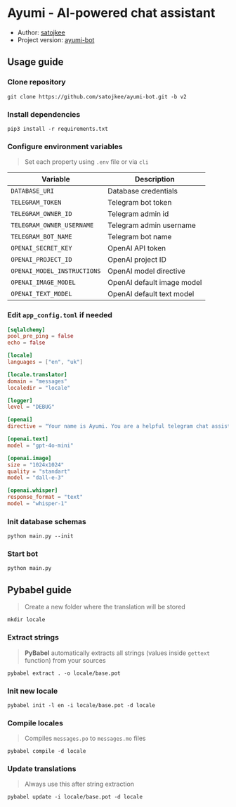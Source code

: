 # Ayumi - AI-powered chat assistant
* Author: [satojkee](https://github.com/satojkee/)
* Project version: [ayumi-bot](https://github.com/satojkee/ayumi-bot/tree/v2)

## Usage guide

### Clone repository
```shell
git clone https://github.com/satojkee/ayumi-bot.git -b v2
```

### Install dependencies
```shell
pip3 install -r requirements.txt
```

### Configure environment variables
> Set each property using `.env` file or via `cli`

| Variable                    | Description                |
|-----------------------------|----------------------------|
| `DATABASE_URI`              | Database credentials       |
| `TELEGRAM_TOKEN`            | Telegram bot token         |
| `TELEGRAM_OWNER_ID`         | Telegram admin id          |
| `TELEGRAM_OWNER_USERNAME`   | Telegram admin username    |
| `TELEGRAM_BOT_NAME`         | Telegram bot name          |
| `OPENAI_SECRET_KEY`         | OpenAI API token           |
| `OPENAI_PROJECT_ID`         | OpenAI project ID          |
| `OPENAI_MODEL_INSTRUCTIONS` | OpenAI model directive     |
| `OPENAI_IMAGE_MODEL`        | OpenAI default image model |
| `OPENAI_TEXT_MODEL`         | OpenAI default text model  |


### Edit `app_config.toml` if needed
```toml
[sqlalchemy]
pool_pre_ping = false
echo = false

[locale]
languages = ["en", "uk"]

[locale.translator]
domain = "messages"
localedir = "locale"

[logger]
level = "DEBUG"

[openai]
directive = "Your name is Ayumi. You are a helpful telegram chat assistant, but you must respond as human. Respond in language you are asked."

[openai.text]
model = "gpt-4o-mini"

[openai.image]
size = "1024x1024"
quality = "standart"
model = "dall-e-3"

[openai.whisper]
response_format = "text"
model = "whisper-1"
```

### Init database schemas
```shell
python main.py --init
```

### Start bot
```shell
python main.py
```

## Pybabel guide
> Create a new folder where the translation will be stored
```shell
mkdir locale
```

### Extract strings
> <b>PyBabel</b> automatically extracts all strings (values inside `gettext` function) from your sources

```shell
pybabel extract . -o locale/base.pot
```

### Init new locale
```shell
pybabel init -l en -i locale/base.pot -d locale
```

### Compile locales
> Compiles `messages.po` to `messages.mo` files
```shell
pybabel compile -d locale
```

### Update translations
> Always use this after string extraction
```shell
pybabel update -i locale/base.pot -d locale
```